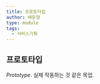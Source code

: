 ```yaml
---
title: 프로토타입
author: 배문형
type: module
tags:
  - 서비스기획
---
```


## 프로토타입

*Prototype*. 실제 작동하는 것 같은 목업. 